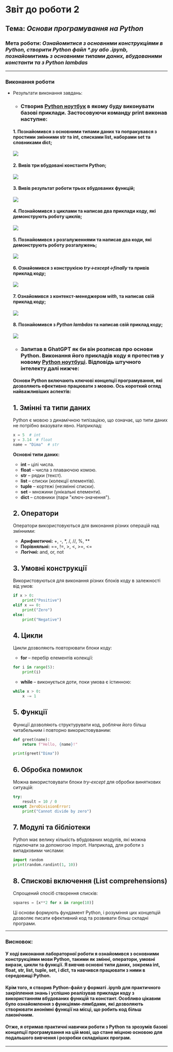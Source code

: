 # Звіт до роботи 2
## Тема: _Основи програмування на Python_
### Мета роботи: _Ознайомитися з основними конструкціями в Python, створити Python файл *.py або .ipynb, познайомитимь з основними типами даних, вбудованими константи та з Python lambdas_

---
### Виконання роботи

* Результати виконання завдань:

    * ### Створив [Python ноутбук](2.2.ipynb) в якому буду виконувати базові приклади. Застосовуючи команду print виконав наступне:

    #### 1. Познайомився з основними типами даних та попракувався з простими змінними str та int, списками list, наборами set та словниками dict;

    ![](./pictures/2.1.jpg)

    #### 2. Вивів три вбудовані константи Python;

    ![](./pictures/2.2.jpg)

    #### 3. Вивів результат роботи трьох вбудованих функцій;

    ![](./pictures/2.3.jpg)

    #### 4. Познайомився з циклами та написав два приклади коду, які демонструють роботу циклів;

    ![](./pictures/2.4.jpg)

    #### 5. Познайомився з розгалуженнями та написав два коди, які демонструють роботу розгалужень;

    ![](./pictures/2.5.jpg)

    #### 6. Ознайомився з конструкією _try->except->finally_ та привів приклад коду;

    ![](./pictures/2.6.jpg
    )

    #### 7. Ознайомився з контекст-менеджером _with_, та написав свій приклад коду;

    ![](./pictures/2.7.jpg)

    #### 8. Познайомився з _Python lambdas_ та написав свій приклад коду;

    ![](./pictures/2.8.jpg)

    * ### Запитав в GhatGPT як би він розписав про основи Python. Виконання його прикладів коду я протестив у новому [Python ноутбуці](2.3.ipynb). Відповідь штучного інтелекту далі нижче:

    #### Основи Python включають ключові концепції програмування, які дозволяють ефективно працювати з мовою. Ось короткий огляд найважливіших аспектів:

    ## 1. Змінні та типи даних
    Python є мовою з динамічною типізацією, що означає, що типи даних не потрібно вказувати явно. Наприклад:

    ```python
    x = 5  # int
    y = 3.14  # float
    name = "Dima"  # str
    ```

    __Основні типи даних:__

    * __int__ – цілі числа.
    * __float__ – числа з плаваючою комою.
    * __str__ – рядки (текст).
    * __list__ – списки (колекції елементів).
    * __tuple__ – кортежі (незмінні списки).
    * __set__ – множини (унікальні елементи).
    * __dict__ – словники (пари "ключ-значення").

    ## 2. Оператори
    Оператори використовуються для виконання різних операцій над змінними:

    * __Арифметичні:__ +, -, *, /, //, %, **
    * __Порівняльні:__ ==, !=, >, <, >=, <=
    * __Логічні:__ and, or, not

    ## 3. Умовні конструкції
    Використовуються для виконання різних блоків коду в залежності від умов:

    ```python
    if x > 0:
        print("Positive")
    elif x == 0:
        print("Zero")
    else:
        print("Negative")
    ```

    ## 4. Цикли
    Цикли дозволяють повторювати блоки коду:

    * __for__ – перебір елементів колекції:

    ```python
    for i in range(5):
        print(i)
    ```
    * __while__ – виконується доти, поки умова є істинною:

    ```python
    while x > 0:
        x -= 1
    ```

    ## 5. Функції
    Функції дозволяють структурувати код, роблячи його більш читабельним і повторно використовуваним:

    ```python
    def greet(name):
        return f"Hello, {name}!"

    print(greet("Dima"))
    ```

    ## 6. Обробка помилок
    Можна використовувати блоки _try-except_ для обробки виняткових ситуацій:

    ```python
    try:
        result = 10 / 0
    except ZeroDivisionError:
        print("Cannot divide by zero")
    ```

    ## 7. Модулі та бібліотеки
    Python має велику кількість вбудованих модулів, які можна підключати за допомогою import. Наприклад, для роботи з випадковими числами:

    ```python
    import random
    print(random.randint(1, 10))
    ```

    ## 8. Спискові включення (List comprehensions)
    Спрощений спосіб створення списків:

    ```python
    squares = [x**2 for x in range(10)]
    ```
    Ці основи формують фундамент Python, і розуміння цих концепцій дозволяє писати ефективний код та розвивати більш складні програми.

---
### Висновок:

#### У ході виконання лабораторної роботи я ознайомився з основними конструкціями мови Python, такими як змінні, оператори, умовні вирази, цикли та функції. Я вивчив основні типи даних, зокрема int, float, str, list, tuple, set, і dict, та навчився працювати з ними в середовищі Python.
#### Крім того, я створив Python-файл у форматі .ipynb для практичного закріплення знань і успішно реалізував приклади коду з використанням вбудованих функцій та констант. Особливо цікавим було ознайомлення з функціями-лямбдами, які дозволяють створювати анонімні функції на місці, що робить код більш лаконічним.
#### Отже, я отримав практичні навички роботи з Python та зрозумів базові концепції програмування на цій мові, що стане міцною основою для подальшого вивчення і розробки складніших програм.
---